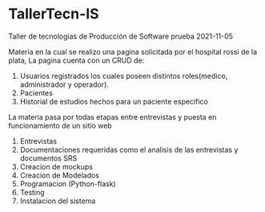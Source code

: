 # TallerTecn-IS

Taller de tecnologias de Producción de Software
prueba 2021-11-05

Materia en la cual se realizo una pagina solicitada por el hospital rossi de la plata, La pagina cuenta con un CRUD de:
  1) Usuarios registrados los cuales poseen distintos roles(medico, administrador y operador).
  2) Pacientes
  3) Historial de estudios hechos para un paciente especifico

La materia pasa por todas etapas entre entrevistas y puesta en funcionamiento de un sitio web
  1) Entrevistas
  2) Documentaciones requeridas como el analisis de las entrevistas y documentos SRS
  3) Creacion de mockups
  4) Creacion de Modelados
  5) Programacion (Python-flask)
  6) Testing
  7) Instalacion del sistema
